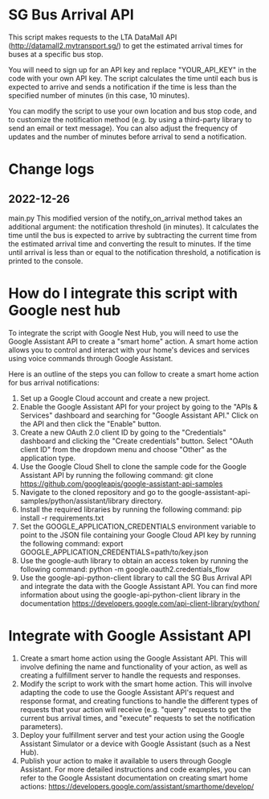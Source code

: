 # SG Bus Arrival API
This script makes requests to the LTA DataMall API (http://datamall2.mytransport.sg/) to get the estimated arrival times for buses at a specific bus stop.

You will need to sign up for an API key and replace "YOUR_API_KEY" in the code with your own API key. The script calculates the time until each bus is expected to arrive and sends a notification if the time is less than the specified number of minutes (in this case, 10 minutes).

You can modify the script to use your own location and bus stop code, and to customize the notification method (e.g. by using a third-party library to send an email or text message). You can also adjust the frequency of updates and the number of minutes before arrival to send a notification.

# Change logs
## 2022-12-26
main.py
This modified version of the notify_on_arrival method takes an additional argument: the notification threshold (in minutes). It calculates the time until the bus is expected to arrive by subtracting the current time from the estimated arrival time and converting the result to minutes. If the time until arrival is less than or equal to the notification threshold, a notification is printed to the console.

# How do I integrate this script with Google nest hub
To integrate the script with Google Nest Hub, you will need to use the Google Assistant API to create a "smart home" action. A smart home action allows you to control and interact with your home's devices and services using voice commands through Google Assistant.

Here is an outline of the steps you can follow to create a smart home action for bus arrival notifications:
1. Set up a Google Cloud account and create a new project.
2. Enable the Google Assistant API for your project by going to the "APIs & Services" dashboard and searching for "Google Assistant API." Click on the API and then click the "Enable" button.
3. Create a new OAuth 2.0 client ID by going to the "Credentials" dashboard and clicking the "Create credentials" button. Select "OAuth client ID" from the dropdown menu and choose "Other" as the application type.
4. Use the Google Cloud Shell to clone the sample code for the Google Assistant API by running the following command:
git clone https://github.com/googleapis/google-assistant-api-samples
5. Navigate to the cloned repository and go to the google-assistant-api-samples/python/assistant/library directory.
6. Install the required libraries by running the following command:
pip install -r requirements.txt
7. Set the GOOGLE_APPLICATION_CREDENTIALS environment variable to point to the JSON file containing your Google Cloud API key by running the following command:
export GOOGLE_APPLICATION_CREDENTIALS=path/to/key.json
8. Use the google-auth library to obtain an access token by running the following command:
python -m google.oauth2.credentials_flow
9. Use the google-api-python-client library to call the SG Bus Arrival API and integrate the data with the Google Assistant API. You can find more information about using the google-api-python-client library in the documentation https://developers.google.com/api-client-library/python/

# Integrate with Google Assistant API
1. Create a smart home action using the Google Assistant API. This will involve defining the name and functionality of your action, as well as creating a fulfillment server to handle the requests and responses.
2. Modify the script to work with the smart home action. This will involve adapting the code to use the Google Assistant API's request and response format, and creating functions to handle the different types of requests that your action will receive (e.g. "query" requests to get the current bus arrival times, and "execute" requests to set the notification parameters).
3. Deploy your fulfillment server and test your action using the Google Assistant Simulator or a device with Google Assistant (such as a Nest Hub).
4. Publish your action to make it available to users through Google Assistant.
For more detailed instructions and code examples, you can refer to the Google Assistant documentation on creating smart home actions: https://developers.google.com/assistant/smarthome/develop/
